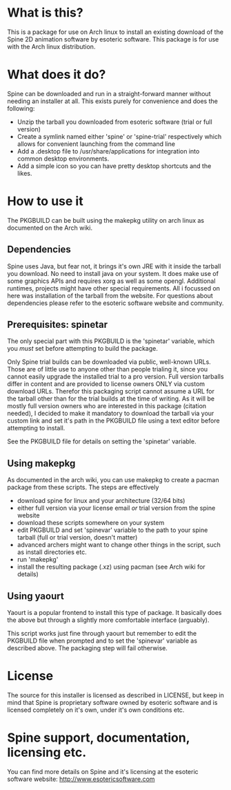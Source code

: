 # What is this?
This is a package for use on Arch linux to install an existing download of the Spine 2D animation software by esoteric software. This package is for use with the Arch linux distribution.

# What does it do?
Spine can be downloaded and run in a straight-forward manner without needing an installer at all. This exists purely for convenience and does the following:
 * Unzip the tarball you downloaded from esoteric software (trial or full version)
 * Create a symlink named either 'spine' or 'spine-trial' respectively which allows for convenient launching from the command line
 * Add a .desktop file to /usr/share/applications for integration into common desktop environments.
 * Add a simple icon so you can have pretty desktop shortcuts and the likes.

# How to use it
The PKGBUILD can be built using the makepkg utility on arch linux as documented on the Arch wiki.

## Dependencies
Spine uses Java, but fear not, it brings it's own JRE with it inside the tarball you download. No need to install java on your system. It does make use of some graphics APIs and requires xorg as well as some opengl. Additional runtimes, projects might have other special requirements. All i focussed on here was installation of the tarball from the website. For questions about dependencies please refer to the esoteric software website and community.

## Prerequisites: spinetar
The only special part with this PKGBUILD is the 'spinetar' variable, which you *must* set before attempting to build the package.

Only Spine trial builds can be downloaded via public, well-known URLs. Those are of little use to anyone other than people trialing it, since you cannot easily upgrade the installed trial to a pro version. Full version tarballs differ in content and are provided to license owners ONLY via custom download URLs. Therefor this packaging script cannot assume a URL for the tarball other than for the trial builds at the time of writing. As it will be mostly full version owners who are interested in this package (citation needed), I decided to make it mandatory to download the tarball via your custom link and set it's path in the PKGBUILD file using a text editor before attempting to install.

See the PKGBUILD file for details on setting the 'spinetar' variable.

## Using makepkg
As documented in the arch wiki, you can use makepkg to create a pacman package from these scripts. The steps are effectively
 * download spine for linux and your architecture (32/64 bits)
  * either full version via your license email *or* trial version from the spine website
 * download these scripts somewhere on your system
 * edit PKGBUILD and set 'spinevar' variable to the path to your spine tarball (full or trial version, doesn't matter)
 * advanced archers might want to change other things in the script, such as install directories etc.
 * run 'makepkg'
 * install the resulting package (.xz) using pacman (see Arch wiki for details)

## Using yaourt
Yaourt is a popular frontend to install this type of package. It basically does the above but through a slightly more comfortable interface (arguably).

This script works just fine through yaourt but remember to edit the PKGBUILD file when prompted and to set the 'spinevar' variable as described above. The packaging step will fail otherwise.

# License
The source for this installer is licensed as described in LICENSE, but keep in mind that Spine is proprietary software owned by esoteric software and is licensed completely on it's own, under it's own conditions etc.

# Spine support, documentation, licensing etc.
You can find more details on Spine and it's licensing at the esoteric software website: <http://www.esotericsoftware.com>
